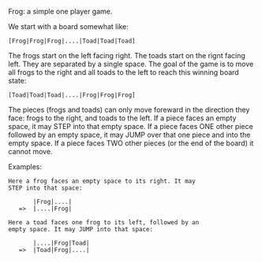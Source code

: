 Frog: a simple one player game.

We start with a board somewhat like:

    [Frog|Frog|Frog|....|Toad|Toad|Toad]

The frogs start on the left facing right. The toads start on
the rignt facing left. They are separated by a single space.
The goal of the game is to move all frogs to the right and all
toads to the left to reach this winning board state:

    [Toad|Toad|Toad|....|Frog|Frog|Frog]

The pieces (frogs and toads) can only move foreward in the
direction they face: frogs to the right, and toads to the
left.  If a piece faces an empty space, it may STEP into
that empty space. If a piece faces ONE other piece followed
by an empty space, it may JUMP over that one piece and into
the empty space.  If a piece faces TWO other pieces (or the
end of the board) it cannot move.

Examples:

    Here a frog faces an empty space to its right. It may
    STEP into that space:

           |Frog|....|
       =>  |....|Frog|
 
    Here a toad faces one frog to its left, followed by an
    empty space. It may JUMP into that space:

           |....|Frog|Toad|
       =>  |Toad|Frog|....|


